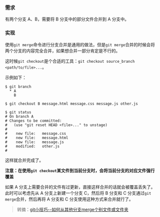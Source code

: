 ### 需求

有两个分支 A、B，需要将 B 分支中的部分文件合并到 A 分支中。

### 实现

使用`git merge`命令进行分支合并是通用的做法，但是`git merge`合并的时候会将两个分支的内容完全合并，如果想合并一部分肯定是不行的。

这时候`git checkout`是个合适的工具：`git checkout source_branch <path/to/file>...`。

示例如下：

```shell
$ git branch
  * A  
    B
    
$ git checkout B message.html message.css message.js other.js

$ git status
# On branch A
# Changes to be committed:
#   (use "git reset HEAD <file>..." to unstage)
#
#    new file:   message.css
#    new file:   message.html
#    new file:   message.js
#    modified:   other.js
#
```

这样就合并完成了。

**注意：在使用`git checkout`某文件到当前分支时，会将当前分支的对应文件强行覆盖**

如果 A 分支上需要合并的文件有过更新，直接这样合并的话就会被覆盖丢失了。此时可以考虑先从 A 分支上新建一个分支 C，然后将 B 分支和 C 分支通过`git merge`合并，然后再将 A 分支和 C 分支使用这种方式来合并就行了。

> 转摘：[git小技巧--如何从其他分支merge个别文件或文件夹](https://segmentfault.com/a/1190000008360855)


